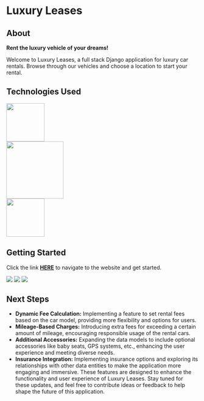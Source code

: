 # Luxury Leases

## About
**Rent the luxury vehicle of your dreams!**

Welcome to Luxury Leases, a full stack Django application for luxury car rentals. Browse through our vehicles and choose a location to start your rental.

## Technologies Used
<img src="https://miro.medium.com/v2/resize:fit:680/1*AgIAtwHs95QViOTpnh7UZg.png" width='100'><br>
<img src="https://1000logos.net/wp-content/uploads/2020/08/PostgreSQL-Logo.png" width='150'><br>
<img src="https://wpmaps.com/wp-content/uploads/2023/12/Mapbox-integration-in-wpmaps-1.png" width='100'>


## Getting Started 

Click the link **[HERE](https://luxuryleases-fea2a64aa157.herokuapp.com/)** to navigate to the website and get started.

<img src="https://i.imgur.com/R7Fpqge.png">
<img src="https://i.imgur.com/uRMhAFW.png">
<img src="https://i.imgur.com/x42zkNr.png">

## Next Steps

- **Dynamic Fee Calculation:** Implementing a feature to set rental fees based on the car model, providing more flexibility and options for users.
- **Mileage-Based Charges:** Introducing extra fees for exceeding a certain amount of mileage, encouraging responsible usage of the rental cars.
- **Additional Accessories:** Expanding the data models to include optional accessories like baby seats, GPS systems, etc., enhancing the user experience and meeting diverse needs.
- **Insurance Integration:** Implementing insurance options and exploring its relationships with other data entities to make the application more engaging and immersive.
These features are designed to enhance the functionality and user experience of Luxury Leases. Stay tuned for these updates, and feel free to contribute ideas or feedback to help shape the future of this application.